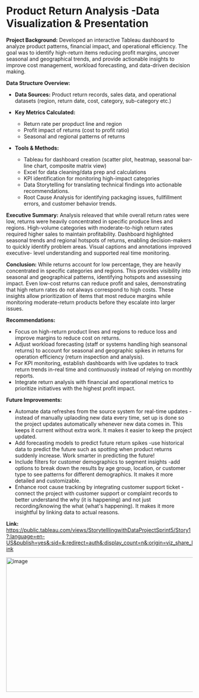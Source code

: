 # Product Return Analysis -Data Visualization & Presentation

**Project Background:** Developed an interactive Tableau dashboard to analyze product patterns, financial impact, and
operational efficiency. The goal was to identify high-return items reducing profit margins, uncover seasonal and geographical trends,
and provide actionable insights to improve cost management, workload forecasting, and data-driven decision making.

**Data Structure Overview:**

- **Data Sources:** Product return records, sales data, and operational datasets (region, return date, cost, category, sub-category etc.)
- **Key Metrics Calculated:**
  - Return rate per propduct line and region
  - Profit impact of returns (cost to profit ratio)
  - Seasonal and regional patterns of returns

- **Tools & Methods:**
  - Tableau for dashboard creation (scatter plot, heatmap, seasonal bar-line chart, composite matrix view)
  - Excel for data cleaning/data prep and calculations
  - KPI identification for monitoring high-impact categories
  - Data Storytelling for translating technical findings into actionable recommendations.
  - Root Cause Analysis for identifying packaging issues, fullfillment errors, and customer behavior trends.

**Executive Summary:** Analysis releaved that while overall return rates were low, returns were heavily concentrated in specific produce lines and regions. 
  High-volume categories with moderate-to-high return rates required higher sales to maintain profitability. Dashboard highlighted seasonal trends
  and regional hotspots of returns, enabling decision-makers to quickly identify problem areas. Visual captions and annotations improved executive-
  level understanding and supported real time monitoring.

**Conclusion:** While returns account for low percentage, they are heavily concentrated in specific categories and regions. This provides visibility into seasonal and
  geographical patterns, identifying hotspots and assessing impact. Even low-cost returns can reduce profit and sales, demonstrating that high return rates 
  do not always correspond to high costs. These insights allow prioritization of items that most reduce margins while monitoring moderate-return products before 
  they escalate into larger issues.

**Recommendations:**
  - Focus on high-return product lines and regions to reduce loss and improve margins to reduce cost on returns.
  - Adjust workload forecasting (staff or systems handling high seansonal returns) to account for seasonal and geographic spikes in returns for operation efficiency (return inspection and analysis).
  - For KPI monitoring, establish dashboards with live updates to track return trends in-real time and continuously instead of relying on monthly reports.
  - Integrate return analysis with financial and operational metrics to prioritize initiatives with the highest profit impact.

**Future Improvements:**
  - Automate data refreshes from the source system for real-time updates -instead of manually uplaoding new data every time, set up is done so the project updates automatically whenever new data comes in. This keeps it current      without extra work. It makes it easier to keep the project updated.
  - Add forecasting models to predict future return spikes -use historical data to predict the future such as spotting when product returns suddenly increase. Work smarter in predicting the future!
  - Include filters for customer demographics to segment insights -add options to break down the results by age group, location, or customer type to see patterns for different demographics. It makes it more detailed and
    customizable.
  - Enhance root cause tracking by integrating customer support ticket -connect the project with customer support or complaint records to better understand the why (it is happening) and not just recording/knowing the what           (what's happening). It makes it more insightful by linking data to actual reasons.

**Link:** https://public.tableau.com/views/StorytelllingwithDataProjectSprint5/Story1?:language=en-US&publish=yes&:sid=&:redirect=auth&:display_count=n&:origin=viz_share_link

<img width="622" height="363" alt="image" src="https://github.com/user-attachments/assets/8a428f33-a71c-48b4-907b-9d3861d1ebf6" />

  
  
